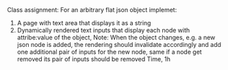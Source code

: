 Class assignment:
For an arbitrary flat json object implemet:

1) A page with text area that displays it as a string
2) Dynamically rendered text inputs that display
each node with attribe:value of the object, 
Note: When the object changes, e.g. a new json node is added, 
the rendering should  invalidate accordingly and add one additional pair of inputs
for the new node, same if a node get removed its pair of inputs should be removed
Time, 1h
